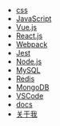 - [css](/css/README)
- [JavaScript](/js/base/docs)
- [Vue.js]()
- [React.js]()
- [Webpack]()
- [Jest]()
- [Node.js]()
- [MySQL]()
- [Redis]()
- [MongoDB]()
- [VSCode]()
- [docs]()
- [关于我](aboutMe)
